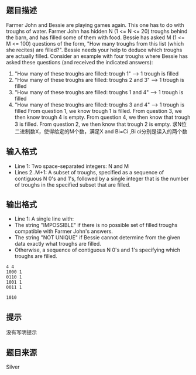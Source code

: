 


## 题目描述
Farmer John and Bessie are playing games again. This one has to do
with troughs of water.
Farmer John has hidden N (1 <= N <= 20) troughs behind the barn,
and has filled some of them with food. Bessie has asked M (1 <= M
<= 100) questions of the form, "How many troughs from this list
(which she recites) are filled?".
Bessie needs your help to deduce which troughs are actually filled.
Consider an example with four troughs where Bessie has asked these
questions (and received the indicated answers):
1) "How many of these troughs are filled: trough 1"
-->  1 trough is filled
2) "How many of these troughs are filled: troughs 2 and 3"
-->  1 trough is filled
3) "How many of these troughs are filled: troughs 1 and 4"
-->  1 trough is filled
4) "How many of these troughs are filled: troughs 3 and 4"
-->  1 trough is filled
From question 1, we know trough 1 is filled.
From question 3, we then know trough 4 is empty.
From question 4, we then know that trough 3 is filled.
From question 2, we then know that trough 2 is empty.
求N位二进制数X，使得给定的M个数，满足X and Bi=Ci ,Bi ci分别是读入的两个数
## 输入格式
* Line 1: Two space-separated integers: N and M
* Lines 2..M+1: A subset of troughs, specified as a sequence of
contiguous N 0's and 1's, followed by a single integer that is
the number of troughs in the specified subset that are filled.
## 输出格式
* Line 1: A single line with:
* The string "IMPOSSIBLE" if there is no possible set of filled troughs 
compatible with Farmer John's answers.
* The string "NOT UNIQUE" if Bessie cannot determine from the given data 
exactly what troughs are filled.
* Otherwise, a sequence of contiguous N 0's and 1's specifying
which troughs are filled.

```input1
4 4
1000 1
0110 1
1001 1
0011 1

```

```output1
1010
```

## 提示
没有写明提示
## 题目来源
Silver


